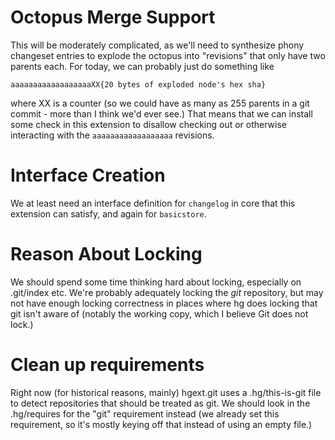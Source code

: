 Octopus Merge Support
=====================

This will be moderately complicated, as we'll need to synthesize phony
changeset entries to explode the octopus into "revisions" that only
have two parents each. For today, we can probably just do something like

    aaaaaaaaaaaaaaaaaaXX{20 bytes of exploded node's hex sha}

where XX is a counter (so we could have as many as 255 parents in a
git commit - more than I think we'd ever see.) That means that we can
install some check in this extension to disallow checking out or
otherwise interacting with the `aaaaaaaaaaaaaaaaaa` revisions.


Interface Creation
====================

We at least need an interface definition for `changelog` in core that
this extension can satisfy, and again for `basicstore`.


Reason About Locking
====================

We should spend some time thinking hard about locking, especially on
.git/index etc. We're probably adequately locking the _git_
repository, but may not have enough locking correctness in places
where hg does locking that git isn't aware of (notably the working
copy, which I believe Git does not lock.)

Clean up requirements
=====================

Right now (for historical reasons, mainly) hgext.git uses a
.hg/this-is-git file to detect repositories that should be treated as
git. We should look in the .hg/requires for the "git" requirement
instead (we already set this requirement, so it's mostly keying off
that instead of using an empty file.)
